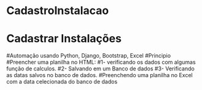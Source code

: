 # CadastroInstalacao
# Cadastrar Instalações 
#Automação usando Python, Django, Bootstrap, Excel
#Principio
  #Preencher uma planilha no HTML: 
   #1- verificando os dados com algumas função de calculos.
   #2- Salvando em um Banco de dados
   #3- Verificando as datas salvos no banco de dados.
  #Preenchendo uma planilha no Excel com a data celecionada do banco de dados
 
 
